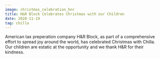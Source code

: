 ```yaml
---
image: christmas_celebration_hnr
title: H&R Block Celebrates Christmas with our Children
date: 2020-11-19
tag: chilla
---
```

American tax preperation company H&R Block, as part of a comprehensive effort to spread joy around the world, 
has celebrated Christmas with Chilla. Our children are estatic at the opportunity and we thank H&R for their kindness.